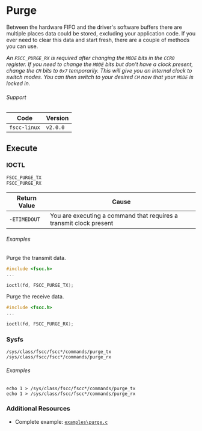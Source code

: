 # Purge
Between the hardware FIFO and the driver's software buffers there are multiple places data could 
be stored, excluding your application code. If you ever need to clear this data and start fresh, 
there are a couple of methods you can use.

_An `FSCC_PURGE_RX` is required after changing the `MODE` bits in the `CCR0` register. If you need to change
the `MODE` bits but don't have a clock present, change the `CM` bits to `0x7` temporarily. This will give 
you an internal clock to switch modes. You can then switch to your desired `CM` now that your `MODE` is 
locked in._

###### Support
| Code         | Version
| ------------ | --------
| `fscc-linux` | `v2.0.0` 


## Execute
### IOCTL
```c
FSCC_PURGE_TX
FSCC_PURGE_RX
```

| Return Value | Cause
| ------------ | ------------------------------------------------------------------
| `-ETIMEDOUT` | You are executing a command that requires a transmit clock present

###### Examples
Purge the transmit data.
```c
#include <fscc.h>
...

ioctl(fd, FSCC_PURGE_TX);
```

Purge the receive data.
```c
#include <fscc.h>
...

ioctl(fd, FSCC_PURGE_RX);
```

### Sysfs
```
/sys/class/fscc/fscc*/commands/purge_tx
/sys/class/fscc/fscc*/commands/purge_rx
```

###### Examples
```
echo 1 > /sys/class/fscc/fscc*/commands/purge_tx
echo 1 > /sys/class/fscc/fscc*/commands/purge_rx
```


### Additional Resources
- Complete example: [`examples\purge.c`](https://github.com/commtech/fscc-linux/blob/master/examples/purge.c)
